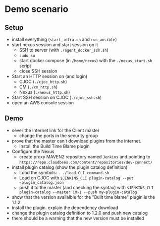 # Demo scenario

## Setup
* install everything (`start_infra.sh` and `run_ansible`)
* start nexus session and start session on it
    * SSH to server (with `./agent_docker_ssh.sh`)
    * `sudo su`
    * start docker compose (in `/home/nexus`) with the `./nexus_start.sh` script
    * close SSH session
* Start an HTTP session on (and login)
    * CJOC (`./cjoc_http.sh`)
    * CM (`./cm_http.sh`)
    * Nexus (`./nexus_http.sh`)
* Start SSH session on CJOC (`./cjoc_ssh.sh`)
* open an AWS console session

## Demo
* sever the Internet link for the Client master
    * change the ports in the security group
* prove that the master can't download plugins from the internet. 
    * Install the Build Time Blame plugin
* Configure the Nexus
    * create proxy MAVEN2 repository named `Jenkins` and pointing to `https://repo.cloudbees.com/content/repositories/dev-connect/`
* install plugin catalog (show the plugin catalog definition)
    * Load the symbols: `. ./load_CLI_command.sh`
    * Load on CJOC with `$JENKINS_CLI plugin-catalog --put <plugin_catalog.json`
    * push it to the master (and checking the syntax) with `$JENKINS_CLI plugin-catalog --master CM-1 --push my-plugin-catalog`
* show that the version availalble for the "Built time blame" plugin is the 1.1.2
* install the plugin. explain the dependency download
* change the plugin catalog definition to 1.2.0 and push new catalog
* there should be a warning that the new version must be installed 